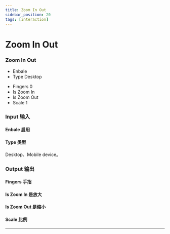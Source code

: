 ```yaml
---
title: Zoom In Out
sidebar_position: 20
tags: [interaction]
---
```


# Zoom In Out

<div className="patch-container">
    <div className="patch processor">
        <h3>Zoom In Out</h3>
        <ul className="inputs">
            <li>Enbale <span className="checkbox-off"></span></li>
            <li>Type <span>Desktop</span></li>
        </ul>
        <ul className="outputs">
            <li>Fingers <span>0</span></li>
            <li>Is Zoom In <span className="checkbox-off"></span></li>
            <li>Is Zoom Out <span className="checkbox-off"></span></li>
            <li>Scale <span>1</span></li>
        </ul>
    </div>
</div>

<div className="port-descriptions">
<div className="inputs">

### Input 输入

#### Enbale 启用

#### Type 类型

Desktop、Mobile device。

</div>
<div className="outputs">

### Output 输出

#### Fingers 手指

#### Is Zoom In 是放大

#### Is Zoom Out 是缩小

#### Scale 比例

</div>
</div>

------
